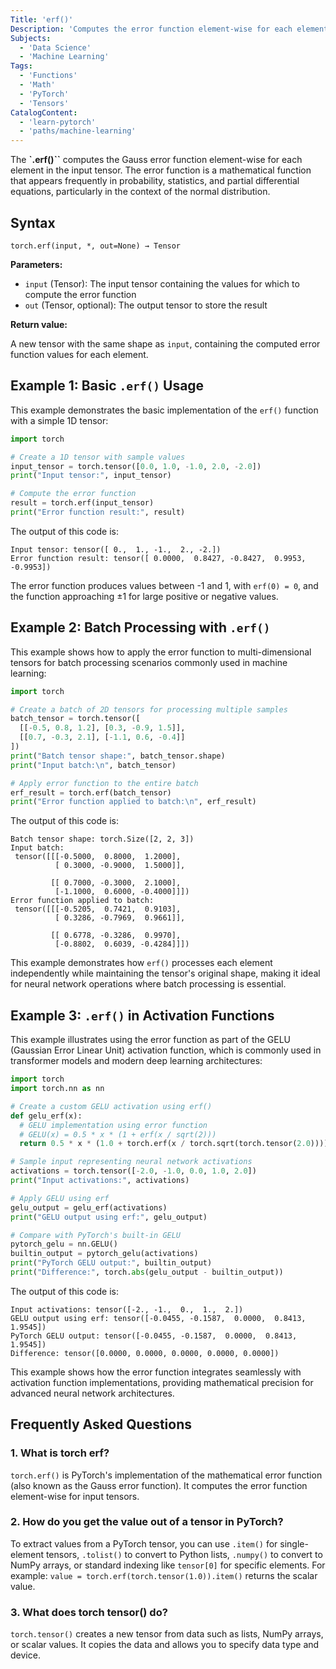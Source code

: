 ```yaml
---
Title: 'erf()'
Description: 'Computes the error function element-wise for each element in the input tensor'
Subjects:
  - 'Data Science'
  - 'Machine Learning'
Tags:
  - 'Functions'
  - 'Math'
  - 'PyTorch'
  - 'Tensors'
CatalogContent:
  - 'learn-pytorch'
  - 'paths/machine-learning'
---
```


The **`.erf()``** computes the Gauss error function element-wise for each element in the input tensor. The error function is a mathematical function that appears frequently in probability, statistics, and partial differential equations, particularly in the context of the normal distribution.

## Syntax

```pseudo
torch.erf(input, *, out=None) → Tensor
```

**Parameters:**

- `input` (Tensor): The input tensor containing the values for which to compute the error function
- `out` (Tensor, optional): The output tensor to store the result

**Return value:**

A new tensor with the same shape as `input`, containing the computed error function values for each element.

## Example 1: Basic `.erf()` Usage

This example demonstrates the basic implementation of the `erf()` function with a simple 1D tensor:

```py
import torch

# Create a 1D tensor with sample values
input_tensor = torch.tensor([0.0, 1.0, -1.0, 2.0, -2.0])
print("Input tensor:", input_tensor)

# Compute the error function
result = torch.erf(input_tensor)
print("Error function result:", result)
```

The output of this code is:

```shell
Input tensor: tensor([ 0.,  1., -1.,  2., -2.])
Error function result: tensor([ 0.0000,  0.8427, -0.8427,  0.9953, -0.9953])
```

The error function produces values between -1 and 1, with `erf(0) = 0`, and the function approaching ±1 for large positive or negative values.

## Example 2: Batch Processing with `.erf()`

This example shows how to apply the error function to multi-dimensional tensors for batch processing scenarios commonly used in machine learning:

```py
import torch

# Create a batch of 2D tensors for processing multiple samples
batch_tensor = torch.tensor([
  [[-0.5, 0.8, 1.2], [0.3, -0.9, 1.5]],
  [[0.7, -0.3, 2.1], [-1.1, 0.6, -0.4]]
])
print("Batch tensor shape:", batch_tensor.shape)
print("Input batch:\n", batch_tensor)

# Apply error function to the entire batch
erf_result = torch.erf(batch_tensor)
print("Error function applied to batch:\n", erf_result)
```

The output of this code is:

```shell
Batch tensor shape: torch.Size([2, 2, 3])
Input batch:
 tensor([[[-0.5000,  0.8000,  1.2000],
          [ 0.3000, -0.9000,  1.5000]],

         [[ 0.7000, -0.3000,  2.1000],
          [-1.1000,  0.6000, -0.4000]]])
Error function applied to batch:
 tensor([[[-0.5205,  0.7421,  0.9103],
          [ 0.3286, -0.7969,  0.9661]],

         [[ 0.6778, -0.3286,  0.9970],
          [-0.8802,  0.6039, -0.4284]]])
```

This example demonstrates how `erf()` processes each element independently while maintaining the tensor's original shape, making it ideal for neural network operations where batch processing is essential.

## Example 3: `.erf()` in Activation Functions

This example illustrates using the error function as part of the GELU (Gaussian Error Linear Unit) activation function, which is commonly used in transformer models and modern deep learning architectures:

```py
import torch
import torch.nn as nn

# Create a custom GELU activation using erf()
def gelu_erf(x):
  # GELU implementation using error function
  # GELU(x) = 0.5 * x * (1 + erf(x / sqrt(2)))
  return 0.5 * x * (1.0 + torch.erf(x / torch.sqrt(torch.tensor(2.0))))

# Sample input representing neural network activations
activations = torch.tensor([-2.0, -1.0, 0.0, 1.0, 2.0])
print("Input activations:", activations)

# Apply GELU using erf
gelu_output = gelu_erf(activations)
print("GELU output using erf:", gelu_output)

# Compare with PyTorch's built-in GELU
pytorch_gelu = nn.GELU()
builtin_output = pytorch_gelu(activations)
print("PyTorch GELU output:", builtin_output)
print("Difference:", torch.abs(gelu_output - builtin_output))
```

The output of this code is:

```shell
Input activations: tensor([-2., -1.,  0.,  1.,  2.])
GELU output using erf: tensor([-0.0455, -0.1587,  0.0000,  0.8413,  1.9545])
PyTorch GELU output: tensor([-0.0455, -0.1587,  0.0000,  0.8413,  1.9545])
Difference: tensor([0.0000, 0.0000, 0.0000, 0.0000, 0.0000])
```

This example shows how the error function integrates seamlessly with activation function implementations, providing mathematical precision for advanced neural network architectures.

## Frequently Asked Questions

### 1. What is torch erf?

`torch.erf()` is PyTorch's implementation of the mathematical error function (also known as the Gauss error function). It computes the error function element-wise for input tensors.

### 2. How do you get the value out of a tensor in PyTorch?

To extract values from a PyTorch tensor, you can use `.item()` for single-element tensors, `.tolist()` to convert to Python lists, `.numpy()` to convert to NumPy arrays, or standard indexing like `tensor[0]` for specific elements. For example: `value = torch.erf(torch.tensor(1.0)).item()` returns the scalar value.

### 3. What does torch tensor() do?

`torch.tensor()` creates a new tensor from data such as lists, NumPy arrays, or scalar values. It copies the data and allows you to specify data type and device.
